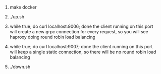 1) make docker

2) ./up.sh

3) while true; do curl localhost:9006; done
the client running on this port will create a new grpc connection for every request, so you will see haproxy doing round robin load balancing

4) while true; do curl localhost:9007; done
the client running on this port will keep a single static connection, so there will be no round robin load balancing

5) ./down.sh
